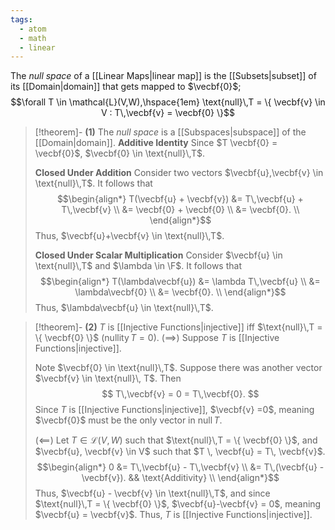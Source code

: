 ```yaml
---
tags:
  - atom
  - math
  - linear
---
```

The *null space* of a [[Linear Maps|linear map]] is the [[Subsets|subset]] of its [[Domain|domain]] that gets mapped to $\vecbf{0}$;
$$\forall T \in \mathcal{L}(V,W),\hspace{1em} \text{null}\,T = \{ \vecbf{v} \in V : T\,\vecbf{v} = \vecbf{0} \}$$
> [!theorem]- **(1)** The *null space* is a [[Subspaces|subspace]] of the [[Domain|domain]].
> **Additive Identity**
> Since $T \vecbf{0} = \vecbf{0}$, $\vecbf{0} \in \text{null}\,T$.
> 
> **Closed Under Addition**
Consider two vectors $\vecbf{u},\vecbf{v} \in \text{null}\,T$. It follows that
> $$\begin{align*}
> 	T(\vecbf{u} + \vecbf{v}) &= T\,\vecbf{u} + T\,\vecbf{v} \\
> 	&= \vecbf{0} + \vecbf{0} \\
> 	&= \vecbf{0}. \\
> \end{align*}$$
> Thus, $\vecbf{u}+\vecbf{v} \in \text{null}\,T$.
> 
> **Closed Under Scalar Multiplication**
> Consider $\vecbf{u} \in \text{null}\,T$ and $\lambda \in \F$. It follows that
> $$\begin{align*}
> 	T(\lambda\vecbf{u}) &= \lambda T\,\vecbf{u} \\
> 	&= \lambda\vecbf{0} \\
> 	&= \vecbf{0}. \\
> \end{align*}$$
> Thus, $\lambda\vecbf{u} \in \text{null}\,T$.

> [!theorem]- **(2)** $T$ is [[Injective Functions|injective]] iff $\text{null}\,T = \{ \vecbf{0} \}$ ($\text{nullity}\,T = 0$).
> ($\implies$)
> Suppose $T$ is [[Injective Functions|injective]]. 
> 
> Note $\vecbf{0} \in \text{null}\,T$. Suppose there was another vector $\vecbf{v} \in \text{null}\, T$. Then
> $$ T\,\vecbf{v} = 0 = T\,\vecbf{0}. $$
> Since $T$ is [[Injective Functions|injective]], $\vecbf{v} =0$, meaning $\vecbf{0}$ must be the only vector in $\text{null}\,T$.  
> 
> ($\impliedby$)
> Let $T \in \mathcal{L}(V,W)$ such that $\text{null}\,T = \{ \vecbf{0} \}$, and $\vecbf{u}, \vecbf{v} \in V$ such that $T \, \vecbf{u} = T\, \vecbf{v}$.
> $$\begin{align*}
> 	0 &= T\,\vecbf{u} - T\,\vecbf{v} \\
> 	&= T\,(\vecbf{u} - \vecbf{v}). && \text{Additivity} \\
> \end{align*}$$
> Thus, $\vecbf{u} - \vecbf{v} \in \text{null}\,T$, and since $\text{null}\,T = \{ \vecbf{0} \}$, $\vecbf{u}-\vecbf{v} = 0$, meaning $\vecbf{u} = \vecbf{v}$. Thus, $T$ is [[Injective Functions|injective]].